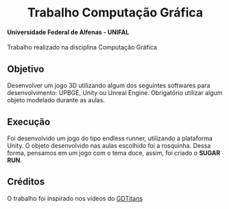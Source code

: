 <div align="center">
<h1> Trabalho Computação Gráfica </h1>
</div>

#### Universidade Federal de Alfenas - UNIFAL
Trabalho realizado na disciplina Computação Gráfica

## Objetivo
Desenvolver um jogo 3D utilizando algum dos seguintes softwares para desenvolvimento: UPBGE, Unity ou Unreal Engine. Obrigatório utilizar algum objeto modelado durante as aulas. 

## Execução
Foi desenvolvido um jogo do tipo endless runner, utilizando a plataforma Unity. O objeto desenvolvido nas aulas escolhido foi a rosquinha. Dessa forma, pensamos em um jogo com o tema doce, assim, foi criado o <b>SUGAR RUN</b>.

## Créditos
O trabalho foi inspirado nos vídeos do [GDTitans](https://www.youtube.com/@GDTitans)


